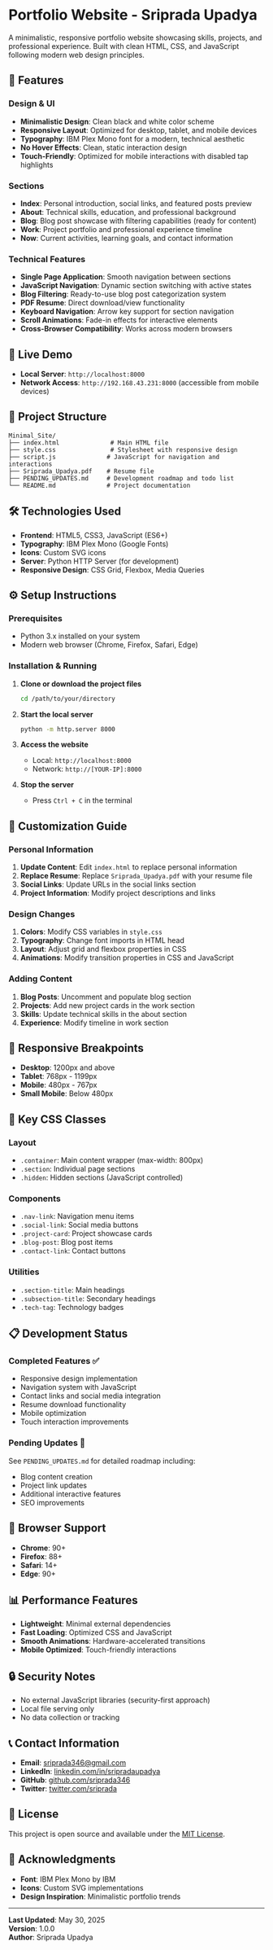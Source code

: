# Portfolio Website - Sriprada Upadya

A minimalistic, responsive portfolio website showcasing skills, projects, and professional experience. Built with clean HTML, CSS, and JavaScript following modern web design principles.

## 🌟 Features

### Design & UI
- **Minimalistic Design**: Clean black and white color scheme
- **Responsive Layout**: Optimized for desktop, tablet, and mobile devices
- **Typography**: IBM Plex Mono font for a modern, technical aesthetic
- **No Hover Effects**: Clean, static interaction design
- **Touch-Friendly**: Optimized for mobile interactions with disabled tap highlights

### Sections
- **Index**: Personal introduction, social links, and featured posts preview
- **About**: Technical skills, education, and professional background
- **Blog**: Blog post showcase with filtering capabilities (ready for content)
- **Work**: Project portfolio and professional experience timeline
- **Now**: Current activities, learning goals, and contact information

### Technical Features
- **Single Page Application**: Smooth navigation between sections
- **JavaScript Navigation**: Dynamic section switching with active states
- **Blog Filtering**: Ready-to-use blog post categorization system
- **PDF Resume**: Direct download/view functionality
- **Keyboard Navigation**: Arrow key support for section navigation
- **Scroll Animations**: Fade-in effects for interactive elements
- **Cross-Browser Compatibility**: Works across modern browsers

## 🚀 Live Demo

- **Local Server**: `http://localhost:8000`
- **Network Access**: `http://192.168.43.231:8000` (accessible from mobile devices)

## 📁 Project Structure

```
Minimal_Site/
├── index.html              # Main HTML file
├── style.css               # Stylesheet with responsive design
├── script.js              # JavaScript for navigation and interactions
├── Sriprada_Upadya.pdf    # Resume file
├── PENDING_UPDATES.md     # Development roadmap and todo list
└── README.md              # Project documentation
```

## 🛠️ Technologies Used

- **Frontend**: HTML5, CSS3, JavaScript (ES6+)
- **Typography**: IBM Plex Mono (Google Fonts)
- **Icons**: Custom SVG icons
- **Server**: Python HTTP Server (for development)
- **Responsive Design**: CSS Grid, Flexbox, Media Queries

## ⚙️ Setup Instructions

### Prerequisites
- Python 3.x installed on your system
- Modern web browser (Chrome, Firefox, Safari, Edge)

### Installation & Running

1. **Clone or download the project files**
   ```bash
   cd /path/to/your/directory
   ```

2. **Start the local server**
   ```bash
   python -m http.server 8000
   ```

3. **Access the website**
   - Local: `http://localhost:8000`
   - Network: `http://[YOUR-IP]:8000`

4. **Stop the server**
   - Press `Ctrl + C` in the terminal

## 🎨 Customization Guide

### Personal Information
1. **Update Content**: Edit `index.html` to replace personal information
2. **Replace Resume**: Replace `Sriprada_Upadya.pdf` with your resume file
3. **Social Links**: Update URLs in the social links section
4. **Project Information**: Modify project descriptions and links

### Design Changes
1. **Colors**: Modify CSS variables in `style.css`
2. **Typography**: Change font imports in HTML head
3. **Layout**: Adjust grid and flexbox properties in CSS
4. **Animations**: Modify transition properties in CSS and JavaScript

### Adding Content
1. **Blog Posts**: Uncomment and populate blog section
2. **Projects**: Add new project cards in the work section
3. **Skills**: Update technical skills in the about section
4. **Experience**: Modify timeline in work section

## 📱 Responsive Breakpoints

- **Desktop**: 1200px and above
- **Tablet**: 768px - 1199px  
- **Mobile**: 480px - 767px
- **Small Mobile**: Below 480px

## 🔧 Key CSS Classes

### Layout
- `.container`: Main content wrapper (max-width: 800px)
- `.section`: Individual page sections
- `.hidden`: Hidden sections (JavaScript controlled)

### Components
- `.nav-link`: Navigation menu items
- `.social-link`: Social media buttons
- `.project-card`: Project showcase cards
- `.blog-post`: Blog post items
- `.contact-link`: Contact buttons

### Utilities
- `.section-title`: Main headings
- `.subsection-title`: Secondary headings
- `.tech-tag`: Technology badges

## 📋 Development Status

### Completed Features ✅
- Responsive design implementation
- Navigation system with JavaScript
- Contact links and social media integration
- Resume download functionality
- Mobile optimization
- Touch interaction improvements

### Pending Updates 🔄
See `PENDING_UPDATES.md` for detailed roadmap including:
- Blog content creation
- Project link updates
- Additional interactive features
- SEO improvements

## 🎯 Browser Support

- **Chrome**: 90+
- **Firefox**: 88+
- **Safari**: 14+
- **Edge**: 90+

## 📊 Performance Features

- **Lightweight**: Minimal external dependencies
- **Fast Loading**: Optimized CSS and JavaScript
- **Smooth Animations**: Hardware-accelerated transitions
- **Mobile Optimized**: Touch-friendly interactions

## 🔒 Security Notes

- No external JavaScript libraries (security-first approach)
- Local file serving only
- No data collection or tracking

## 📞 Contact Information

- **Email**: sriprada346@gmail.com
- **LinkedIn**: [linkedin.com/in/sripradaupadya](https://linkedin.com/in/sripradaupadya)
- **GitHub**: [github.com/sriprada346](https://github.com/sriprada346)
- **Twitter**: [twitter.com/sriprada](https://twitter.com/sriprada)

## 📝 License

This project is open source and available under the [MIT License](LICENSE).

## 🙏 Acknowledgments

- **Font**: IBM Plex Mono by IBM
- **Icons**: Custom SVG implementations
- **Design Inspiration**: Minimalistic portfolio trends

---

**Last Updated**: May 30, 2025  
**Version**: 1.0.0  
**Author**: Sriprada Upadya 
